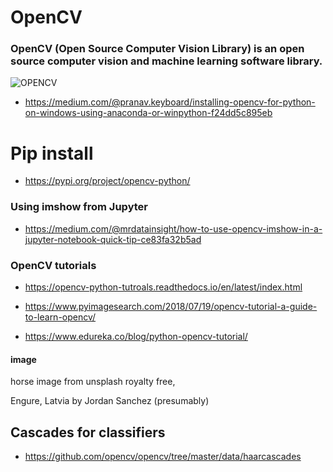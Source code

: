 # OpenCV
### OpenCV (Open Source Computer Vision Library) is an open source computer vision and machine learning software library. 

![OPENCV](https://opencv.org/wp-content/uploads/2019/02/opencv-logo-1.png)

* https://medium.com/@pranav.keyboard/installing-opencv-for-python-on-windows-using-anaconda-or-winpython-f24dd5c895eb


# Pip install
* https://pypi.org/project/opencv-python/

### Using imshow from Jupyter

* https://medium.com/@mrdatainsight/how-to-use-opencv-imshow-in-a-jupyter-notebook-quick-tip-ce83fa32b5ad

### OpenCV tutorials

* https://opencv-python-tutroals.readthedocs.io/en/latest/index.html

* https://www.pyimagesearch.com/2018/07/19/opencv-tutorial-a-guide-to-learn-opencv/
* https://www.edureka.co/blog/python-opencv-tutorial/

#### image
horse image from unsplash royalty free,

Engure, Latvia by Jordan Sanchez (presumably)

## Cascades for classifiers
* https://github.com/opencv/opencv/tree/master/data/haarcascades
